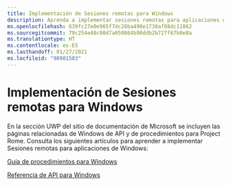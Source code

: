 ```yaml
---
title: Implementación de Sesiones remotas para Windows
description: Aprenda a implementar sesiones remotas para aplicaciones de Windows.
ms.openlocfilehash: 639fc27e0e965f7dc28ba498e1736af88dc11862
ms.sourcegitcommit: 79c254e48c00d7a050864b90ddb2b727f67b0e8a
ms.translationtype: HT
ms.contentlocale: es-ES
ms.lasthandoff: 01/27/2021
ms.locfileid: "98901503"
---
```

# <a name="implementing-remote-sessions-for-windows"></a>Implementación de Sesiones remotas para Windows

En la sección UWP del sitio de documentación de Microsoft se incluyen las páginas relacionadas de Windows de API y de procedimientos para Project Rome. Consulta los siguientes artículos para aprender a implementar Sesiones remotas para aplicaciones de Windows:

[Guía de procedimientos para Windows](/windows/uwp/launch-resume/remote-sessions)

[Referencia de API para Windows](/uwp/api/windows.system.remotesystems.remotesystemsession)